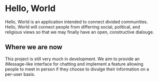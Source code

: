 # Hello, World
Hello, World is an application intended to connect divided communities. Hello, World will connect people from differring
social, political, and religious views so that we may finally have an open, constructive dialouge.

## Where we are now
This project is still very much in development. We aim to provide an iMessage-like interface for chatting and implement a
feature allowing people to meet in person if they choose to divulge their information on a per-user basis.
